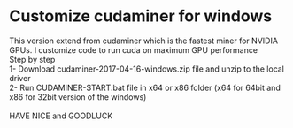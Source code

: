 # Customize cudaminer for windows
This version extend from cudaminer which is the fastest miner for NVIDIA GPUs. I customize code to run cuda on maximum GPU performance <br/>
Step by step <br/>
1- Download cudaminer-2017-04-16-windows.zip file and unzip to the local driver <br/>
2- Run CUDAMINER-START.bat file in x64 or x86 folder (x64 for 64bit and x86 for 32bit version of the windows) <br/>
<br/>
HAVE NICE and GOODLUCK
